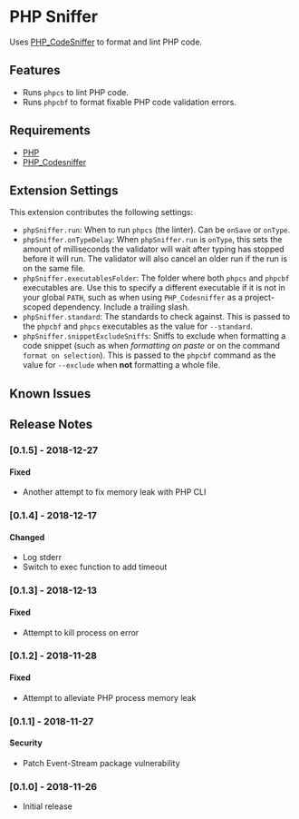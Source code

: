 # PHP Sniffer

Uses [PHP_CodeSniffer](https://github.com/squizlabs/PHP_CodeSniffer) to format
and lint PHP code.

## Features

- Runs `phpcs` to lint PHP code.
- Runs `phpcbf` to format fixable PHP code validation errors.

## Requirements

- [PHP](https://php.net)
- [PHP_Codesniffer](https://github.com/squizlabs/PHP_CodeSniffer)

## Extension Settings

This extension contributes the following settings:

* `phpSniffer.run`: When to run `phpcs` (the linter). Can be `onSave` or
`onType`.
* `phpSniffer.onTypeDelay`: When `phpSniffer.run` is `onType`, this sets the
amount of milliseconds the validator will wait after typing has stopped before
it will run. The validator will also cancel an older run if the run is on the
same file.
* `phpSniffer.executablesFolder`: The folder where both `phpcs` and `phpcbf`
executables are. Use this to specify a different executable if it is not in your
global `PATH`, such as when using `PHP_Codesniffer` as a project-scoped
dependency. Include a trailing slash.
* `phpSniffer.standard`: The standards to check against. This is passed to the
`phpcbf` and `phpcs` executables as the value for `--standard`.
* `phpSniffer.snippetExcludeSniffs`: Sniffs to exclude when formatting a code
snippet (such as when _formatting on paste_ or on the command
`format on selection`). This is passed to the `phpcbf` command as the value for
`--exclude` when **not** formatting a whole file.

## Known Issues

## Release Notes

### [0.1.5] - 2018-12-27

#### Fixed
- Another attempt to fix memory leak with PHP CLI

### [0.1.4] - 2018-12-17

#### Changed
- Log stderr
- Switch to exec function to add timeout

### [0.1.3] - 2018-12-13

#### Fixed
- Attempt to kill process on error

### [0.1.2] - 2018-11-28

#### Fixed
- Attempt to alleviate PHP process memory leak

### [0.1.1] - 2018-11-27

#### Security
- Patch Event-Stream package vulnerability

### [0.1.0] - 2018-11-26
- Initial release
